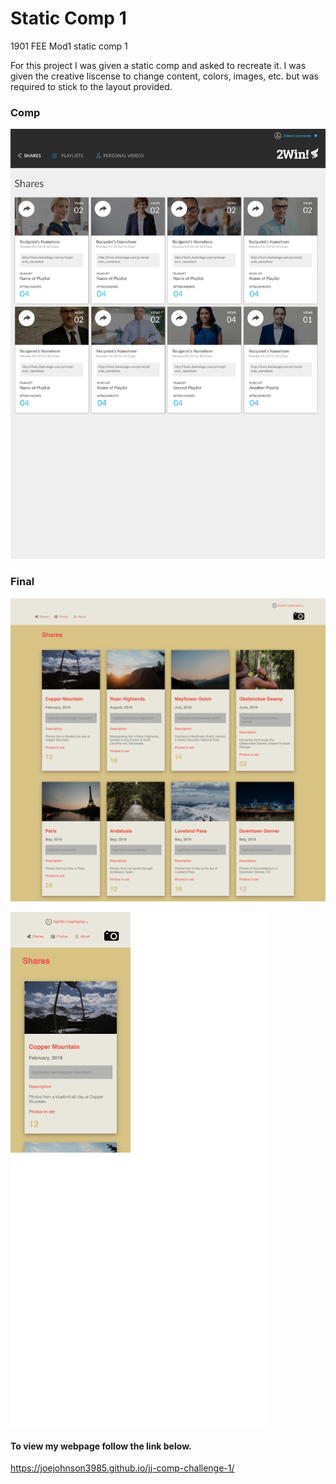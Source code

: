 # Static Comp 1
1901 FEE Mod1 static comp 1

For this project I was given a static comp and asked to recreate it. I was given the creative liscense to change content, colors, images, etc. but was required to stick to the layout provided. 

### Comp

![Static Comp 1](images/static-comp-1-example.jpg "Static Comp 1")

### Final

![Static Comp 1 Final](images/static-comp-1-final.png "Static Comp 1 Final")

![Static Comp 1 Final Mobile](images/static-comp-1-final-mobile.png "Static Comp 1 Final Mobile")


#### To view my webpage follow the link below.

https://joejohnson3985.github.io/jj-comp-challenge-1/
